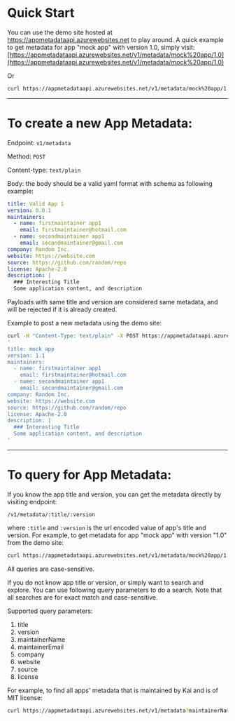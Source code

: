 # Quick Start

You can use the demo site hosted at https://appmetadataapi.azurewebsites.net to play around.
A quick example to get metadata for app "mock app" with version 1.0, simply visit:
[https://appmetadataapi.azurewebsites.net/v1/metadata/mock%20app/1.0](https://appmetadataapi.azurewebsites.net/v1/metadata/mock%20app/1.0)

Or 
```zsh
curl https://appmetadataapi.azurewebsites.net/v1/metadata/mock%20app/1.0
```

---
# To create a new App Metadata:
Endpoint: `v1/metadata`

Method: `POST`

Content-type: `text/plain`

Body: the body should be a valid yaml format with schema as following example:
```yaml
title: Valid App 1
version: 0.0.1
maintainers:
  - name: firstmaintainer app1
    email: firstmaintainer@hotmail.com
  - name: secondmaintainer app1
    email: secondmaintainer@gmail.com
company: Random Inc.
website: https://website.com
source: https://github.com/random/repo
license: Apache-2.0
description: |
  ### Interesting Title
  Some application content, and description
```

Payloads with same title and version are considered same metadata, and will be rejected if it is already created.

Example to post a new metadata using the demo site:
```zsh
curl -H "Content-Type: text/plain" -X POST https://appmetadataapi.azurewebsites.net/v1/metadata -d \
'
title: mock app
version: 1.1
maintainers:
  - name: firstmaintainer app1
    email: firstmaintainer@hotmail.com
  - name: secondmaintainer app1
    email: secondmaintainer@gmail.com
company: Random Inc.
website: https://website.com
source: https://github.com/random/repo
license: Apache-2.0
description: |
  ### Interesting Title
  Some application content, and description
'
```
---
# To query for App Metadata:
If you know the app title and version, you can get the metadata directly by visiting endpoint:
```azure
/v1/metadata/:title/:version
```
where `:title` and `:version` is the url encoded value of app's title and version.
For example, to get metadata for app "mock app" with version "1.0" from the demo site:
```zsh
curl https://appmetadataapi.azurewebsites.net/v1/metadata/mock%20app/1.0
```
All queries are case-sensitive.

If you do not know app title or version, or simply want to search and explore. You can use following query parameters to do a search.
Note that all searches are for exact match and case-sensitive.

Supported query parameters:
1. title
2. version
3. maintainerName
4. maintainerEmail
5. company
6. website
7. source
8. license

For example, to find all apps' metadata that is maintained by Kai and is of MIT license:
```zsh
curl https://appmetadataapi.azurewebsites.net/v1/metadata?maintainerName=kai&license=MIT
```
